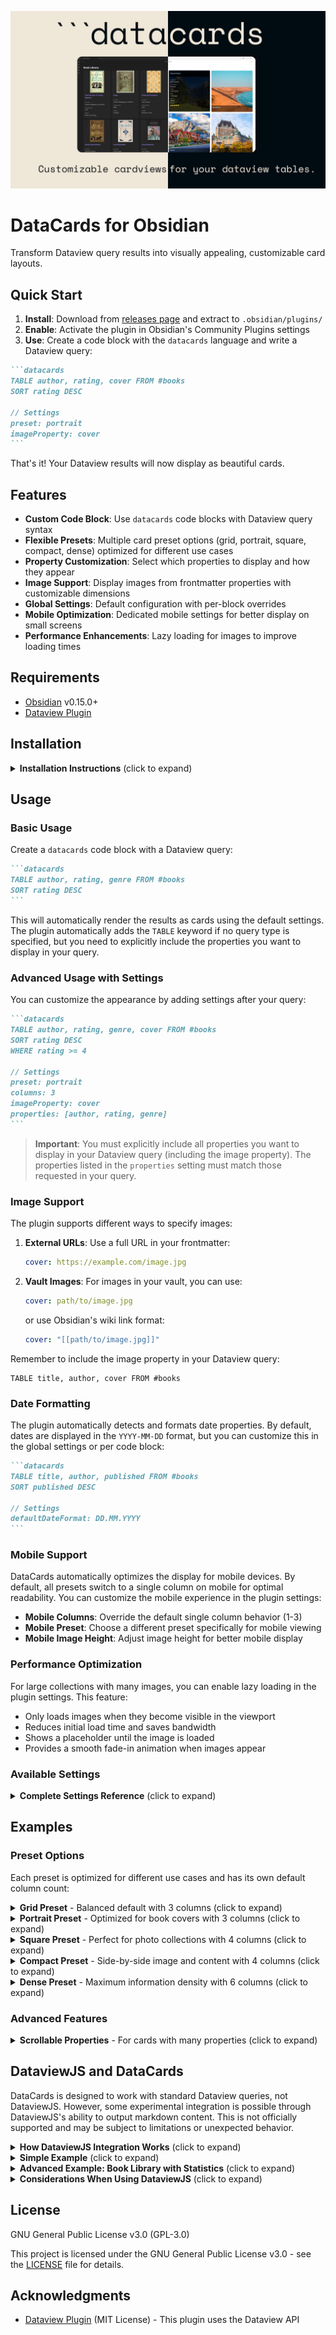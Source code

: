 ![](images/header-image.png)
# DataCards for Obsidian

Transform Dataview query results into visually appealing, customizable card layouts.

## Quick Start

1. **Install**: Download from [releases page](https://github.com/Sophokles187/data-cards/releases) and extract to `.obsidian/plugins/`
2. **Enable**: Activate the plugin in Obsidian's Community Plugins settings
3. **Use**: Create a code block with the `datacards` language and write a Dataview query:

````markdown
```datacards
TABLE author, rating, cover FROM #books
SORT rating DESC

// Settings
preset: portrait
imageProperty: cover
```
````

That's it! Your Dataview results will now display as beautiful cards.

## Features

- **Custom Code Block**: Use `datacards` code blocks with Dataview query syntax
- **Flexible Presets**: Multiple card preset options (grid, portrait, square, compact, dense) optimized for different use cases
- **Property Customization**: Select which properties to display and how they appear
- **Image Support**: Display images from frontmatter properties with customizable dimensions
- **Global Settings**: Default configuration with per-block overrides
- **Mobile Optimization**: Dedicated mobile settings for better display on small screens
- **Performance Enhancements**: Lazy loading for images to improve loading times

## Requirements

- [Obsidian](https://obsidian.md/) v0.15.0+
- [Dataview Plugin](https://github.com/blacksmithgu/obsidian-dataview)

## Installation

<details>
<summary><b>Installation Instructions</b> (click to expand)</summary>

### From Obsidian Community Plugins

!!!! not on Obsidian Community Plugins yet !!!!
1. Open Obsidian Settings
1. Go to Community Plugins
2. Click "Browse" and search for "Data Cards"
3. Click "Install", then "Enable"

### Manual Installation

1. Download the latest release from the [releases page](https://github.com/Sophokles187/data-cards/releases)
   1.1 Download these files:  main.js, manifest.json, style.css 
3. Extract the zip file into your Obsidian vault's `.obsidian/plugins/` directory
4. Enable the plugin in Obsidian's Community Plugins settings

</details>

## Usage

### Basic Usage

Create a `datacards` code block with a Dataview query:

````markdown
```datacards
TABLE author, rating, genre FROM #books
SORT rating DESC
```
````

This will automatically render the results as cards using the default settings. The plugin automatically adds the `TABLE` keyword if no query type is specified, but you need to explicitly include the properties you want to display in your query.

### Advanced Usage with Settings

You can customize the appearance by adding settings after your query:

````markdown
```datacards
TABLE author, rating, genre, cover FROM #books
SORT rating DESC
WHERE rating >= 4

// Settings
preset: portrait
columns: 3
imageProperty: cover
properties: [author, rating, genre]
```
````

> **Important**: You must explicitly include all properties you want to display in your Dataview query (including the image property). The properties listed in the `properties` setting must match those requested in your query.

### Image Support

The plugin supports different ways to specify images:

1. **External URLs**: Use a full URL in your frontmatter:
   ```yaml
   cover: https://example.com/image.jpg
   ```

2. **Vault Images**: For images in your vault, you can use:
   ```yaml
   cover: path/to/image.jpg
   ```
   or use Obsidian's wiki link format:
   ```yaml
   cover: "[[path/to/image.jpg]]"
   ```

Remember to include the image property in your Dataview query:
````
TABLE title, author, cover FROM #books
````

### Date Formatting

The plugin automatically detects and formats date properties. By default, dates are displayed in the `YYYY-MM-DD` format, but you can customize this in the global settings or per code block:

````markdown
```datacards
TABLE title, author, published FROM #books
SORT published DESC

// Settings
defaultDateFormat: DD.MM.YYYY
```
````

### Mobile Support

DataCards automatically optimizes the display for mobile devices. By default, all presets switch to a single column on mobile for optimal readability. You can customize the mobile experience in the plugin settings:

- **Mobile Columns**: Override the default single column behavior (1-3)
- **Mobile Preset**: Choose a different preset specifically for mobile viewing
- **Mobile Image Height**: Adjust image height for better mobile display

### Performance Optimization

For large collections with many images, you can enable lazy loading in the plugin settings. This feature:

- Only loads images when they become visible in the viewport
- Reduces initial load time and saves bandwidth
- Shows a placeholder until the image is loaded
- Provides a smooth fade-in animation when images appear

### Available Settings

<details>
<summary><b>Complete Settings Reference</b> (click to expand)</summary>

| Setting | Description | Default |
|---------|-------------|---------|
| `preset` | Card preset (`grid`, `portrait`, `square`, `compact`, `dense`) | `grid` |
| `columns` | Number of columns (code block only, overrides preset default) | Preset-specific |
| `imageProperty` | Frontmatter property to use for images | `cover` |
| `imageHeight` | Height of the image (code block only) | Preset-specific |
| `imageFit` | How the image should fit (`cover`, `contain`) (code block only) | Preset-specific |
| `properties` | Properties to display (array or `all`) | `all` |
| `exclude` | Properties to exclude (array) | `[]` |
| `scrollableProperties` | Whether to make properties scrollable when they exceed content height | `false` (except for `square` and `compact` presets) |
| `contentHeight` | Height of the scrollable content area | `200px` |
| `showLabels` | Whether to show property labels | `true` |
| `cardSpacing` | Space between cards (in pixels) | `16` |
| `enableShadows` | Add subtle shadows to cards | `true` |
| `defaultDateFormat` | Format for displaying dates (e.g., `YYYY-MM-DD`) | `YYYY-MM-DD` |
| `mobilePreset` | Preset to use on mobile devices | `grid` |
| `mobileScrollableProperties` | Whether to make properties scrollable on mobile devices | `true` |
| `mobileContentHeight` | Height of the scrollable content area on mobile devices | `150px` |
| `enableLazyLoading` | Whether to enable lazy loading for images | `false` |
</details>

## Examples

### Preset Options

Each preset is optimized for different use cases and has its own default column count:

<details>
<summary><b>Grid Preset</b> - Balanced default with 3 columns (click to expand)</summary>

Balanced default for most use cases. Features standard cards in a grid layout with 3 columns by default.

````markdown
```datacards
TABLE title, author, rating, genre, cover FROM #books
SORT rating DESC
LIMIT 10

// Settings
preset: grid
imageProperty: cover
properties: [title, author, rating, genre]
```
````
</details>

<details>
<summary><b>Portrait Preset</b> - Optimized for book covers with 3 columns (click to expand)</summary>

Optimized for book covers and portrait images. Features taller cards with "contain" fit to show full images without cropping. Uses 3 columns by default.

````markdown
```datacards
TABLE title, author, rating, genre, cover FROM #books
SORT rating DESC
LIMIT 10

// Settings
preset: portrait
imageProperty: cover
properties: [title, author, rating, genre]
```
````
</details>

<details>
<summary><b>Square Preset</b> - Perfect for photo collections with 4 columns (click to expand)</summary>

Perfect for photo collections and visual content. Features 1:1 square cards with images as the focus. Shows title at the bottom and reveals all properties on hover with an elegant overlay. The title stays fixed at the top of the overlay while other properties can be scrolled. Uses 4 columns by default.

````markdown
```datacards
TABLE title, photographer, location, image FROM #photos
SORT date DESC

// Settings
preset: square
imageProperty: image
properties: [title, photographer, location]
```
````

> **Tip**: The square preset is designed for visual browsing. Hover over any card to see all properties in an overlay. The properties are scrollable by default.
</details>

<details>
<summary><b>Compact Preset</b> - Side-by-side image and content with 4 columns (click to expand)</summary>

Good for items where you want to see image and details side-by-side. Features horizontal cards with image on the left and scrollable content on the right. Uses 4 columns by default.

````markdown
```datacards
TABLE title, director, year, rating, poster FROM #movies
WHERE rating >= 4
SORT year DESC

// Settings
preset: compact
imageProperty: poster
properties: [title, director, year, rating]
```
````
</details>

<details>
<summary><b>Dense Preset</b> - Maximum information density with 6 columns (click to expand)</summary>

Ideal for maximum information density with many items. Features smaller cards with minimal spacing, reduced font sizes, and 6 columns by default.

You can override the default column count for any preset by adding the `columns` setting to your code block:

````markdown
```datacards
TABLE task, due, priority, status FROM #project
WHERE !completed
SORT due ASC

// Settings
preset: dense
columns: 4  // Override the default 6 columns for dense preset
properties: [task, due, priority, status]
```
````
</details>

### Advanced Features

<details>
<summary><b>Scrollable Properties</b> - For cards with many properties (click to expand)</summary>

For cards with many properties, you can enable scrollable properties to prevent cards from becoming too tall:

```datacards
TABLE title, author, rating, genre, published, summary, notes FROM #books
SORT rating DESC

// Settings
preset: grid
scrollableProperties: true
contentHeight: 250px
```

Some presets (`square` and `compact`) have scrollable properties by default. You can override this behavior globally in the plugin settings or per code block with the `scrollableProperties` setting.

On mobile devices, properties are scrollable by default to optimize vertical space. You can customize this behavior with the `mobileScrollableProperties` and `mobileContentHeight` settings.
</details>

## DataviewJS and DataCards

DataCards is designed to work with standard Dataview queries, not DataviewJS. However, some experimental integration is possible through DataviewJS's ability to output markdown content. This is not officially supported and may be subject to limitations or unexpected behavior.

<details>
<summary><b>How DataviewJS Integration Works</b> (click to expand)</summary>

The integration works through a specific mechanism:
1. DataviewJS can generate markdown content using `dv.paragraph()`
2. Within this generated markdown, you can include a `datacards` code block
3. When Obsidian processes the page, it first executes the DataviewJS code, which outputs markdown
4. Then Obsidian processes the generated markdown, including any `datacards` blocks

This is an indirect integration - DataCards doesn't process DataviewJS code, but DataviewJS can generate content that DataCards will later process.
</details>

<details>
<summary><b>Simple Example</b> (click to expand)</summary>

Here's a basic working example:

````markdown
```dataviewjs
// Create a simple datacards block
dv.paragraph("```datacards\nTABLE file.link as \"Title\", author, genre, cover FROM #book\nSORT file.ctime DESC\n\n// Settings\npreset: grid\ncolumns: 3\nimageProperty: cover\n```");
```
````

This will:
1. Execute the DataviewJS code
2. Generate a markdown string containing a datacards code block
3. Obsidian will then process that generated datacards block
</details>

<details>
<summary><b>Advanced Example: Book Library with Statistics</b> (click to expand)</summary>

![](images/screenshot-9.png)

For more complex use cases, you can combine statistics with visual displays:

````markdown
```dataviewjs
// Get all books
const books = dv.pages("#book")
    .sort(b => b.publication, 'desc');

// Display some stats
const totalBooks = books.length;
const uniqueAuthors = new Set(books.map(b => b.author)).size;
const genreCounts = {};

books.forEach(book => {
    if (book.genre) {
        const genres = Array.isArray(book.genre) ? book.genre : [book.genre];
        genres.forEach(g => {
            genreCounts[g] = (genreCounts[g] || 0) + 1;
        });
    }
});

// Output stats
dv.paragraph(`📚 **Total Books**: ${totalBooks}`);
dv.paragraph(`👥 **Unique Authors**: ${uniqueAuthors}`);
dv.paragraph(`🏷️ **Top Genres**:`);
const topGenres = Object.entries(genreCounts)
    .sort((a, b) => b[1] - a[1])
    .slice(0, 3);
topGenres.forEach(([genre, count]) => {
    dv.paragraph(`- ${genre}: ${count} books`);
});

// Generate a DataCards block for the most recent books
dv.paragraph("### Recent Books\n");
dv.paragraph(`\`\`\`datacards
TABLE file.link as "Title", author, publication, genre, cover FROM #book
SORT publication DESC
LIMIT 6

// Settings
preset: portrait
columns: 3
imageProperty: cover
properties: [file.link, author, publication, genre]
\`\`\``);
```
````
</details>

<details>
<summary><b>Considerations When Using DataviewJS</b> (click to expand)</summary>

1. **Experimental Feature**: This integration is experimental and not officially supported.

2. **String Escaping**: When generating datacards blocks in DataviewJS, be careful with string escaping, especially with quotes.

3. **Performance**: Complex DataviewJS code with multiple generated datacards blocks may impact performance.

4. **Troubleshooting**: If your integration doesn't work, try simplifying your approach - start with the basic example and build up gradually.

5. **Updates May Break Integration**: Future updates to either plugin might affect this experimental integration.

While this approach offers interesting possibilities for advanced users, it should be considered experimental and used with appropriate expectations.
</details>

## License

GNU General Public License v3.0 (GPL-3.0)

This project is licensed under the GNU General Public License v3.0 - see the [LICENSE](LICENSE) file for details.

## Acknowledgments

- [Dataview Plugin](https://github.com/blacksmithgu/obsidian-dataview) (MIT License) - This plugin uses the Dataview API

